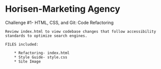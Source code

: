 # Horisen-Marketing Agency

Challenge #1-
   HTML, CSS, and Git: Code Refactoring

```
Review index.html to view codebase changes that follow accessibility standards to optimize search engines. 

FILES included:

    * Refactoring- index.html
    * Style Guide- style.css
    * Site Image 

```
